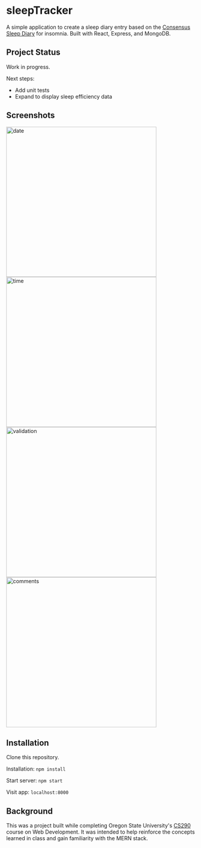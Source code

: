 # sleepTracker

A simple application to create a sleep diary entry based on the [Consensus Sleep Diary](https://www.ncbi.nlm.nih.gov/pmc/articles/PMC3250369/) for insomnia. Built with React, Express, and MongoDB.

## Project Status

Work in progress. 

Next steps:
- Add unit tests
- Expand to display sleep efficiency data

## Screenshots

<img width="400" alt="date" src="https://user-images.githubusercontent.com/72637386/206061084-c585158e-cc72-4cdf-bbc2-b73cd8608eb5.png">

<img width="400" alt="time" src="https://user-images.githubusercontent.com/72637386/206060956-b13db013-9e52-4fbd-bfd9-a07b38ac0a3b.png">

<img width="400" alt="validation" src="https://user-images.githubusercontent.com/72637386/206061023-71522d91-594c-428f-b3a0-df2dd1dc2ead.png">

<img width="400" alt="comments" src="https://user-images.githubusercontent.com/72637386/206061047-dc9aa9e8-811a-4bba-85b5-3814d8de39db.png">

## Installation

Clone this repository. 

Installation: `npm install`

Start server: `npm start`

Visit app: `localhost:8000`

## Background

This was a project built while completing Oregon State University's [CS290](https://ecampus.oregonstate.edu/soc/ecatalog/ecoursedetail.htm?termcode=all&subject=CS&coursenumber=290) course on Web Development. It was intended to help reinforce the concepts learned in class and gain familiarity with the MERN stack.  
